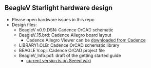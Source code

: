 ## BeagleV Starlight hardware design
* Please open hardware issues in this repo
* Design files:
  * BeagleV v0.9.DSN: Cadence OrCAD schematic
  * BeagleV_15.brd: Cadence Allegro board layout
    *  Cadence Allegro Viewer can be [downloaded from Cadence](https://www.cadence.com/en_US/home/tools/pcb-design-and-analysis/allegro-downloads-start.html)
  * LIBRARY1.OLB: Cadence OrCAD schematic library
  * BEAGLE V.opj: Cadence OrCAD project file
  * BeagleV_Info.pdf: draft of the getting started guide
    * [current version is on Seeed wiki](https://wiki.seeedstudio.com/BeagleV-Getting-Started/)

